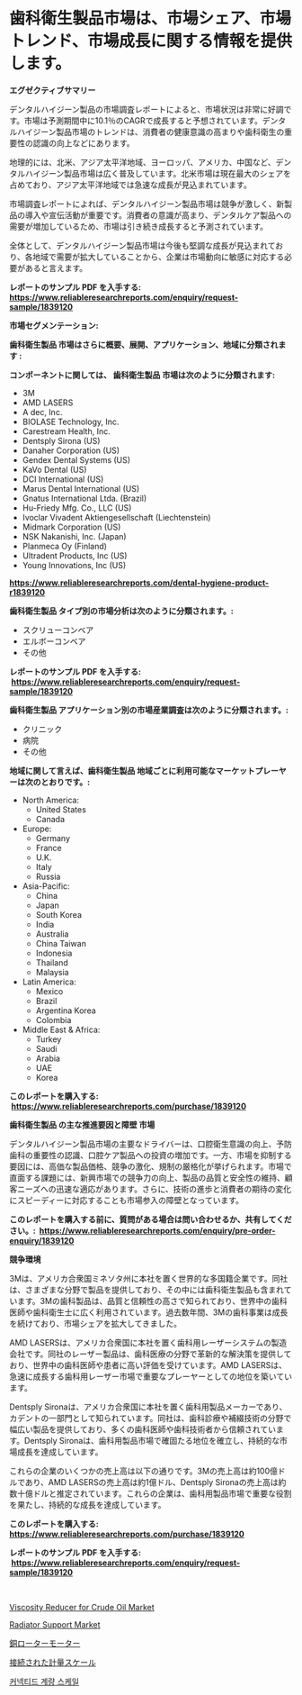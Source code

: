 <p><h1>歯科衛生製品市場は、市場シェア、市場トレンド、市場成長に関する情報を提供します。</h1></p><p><strong>エグゼクティブサマリー</strong></p>
<p><p>デンタルハイジーン製品の市場調査レポートによると、市場状況は非常に好調です。市場は予測期間中に10.1％のCAGRで成長すると予想されています。デンタルハイジーン製品市場のトレンドは、消費者の健康意識の高まりや歯科衛生の重要性の認識の向上などにあります。</p><p>地理的には、北米、アジア太平洋地域、ヨーロッパ、アメリカ、中国など、デンタルハイジーン製品市場は広く普及しています。北米市場は現在最大のシェアを占めており、アジア太平洋地域では急速な成長が見込まれています。</p><p>市場調査レポートによれば、デンタルハイジーン製品市場は競争が激しく、新製品の導入や宣伝活動が重要です。消費者の意識が高まり、デンタルケア製品への需要が増加しているため、市場は引き続き成長すると予測されています。</p><p>全体として、デンタルハイジーン製品市場は今後も堅調な成長が見込まれており、各地域で需要が拡大していることから、企業は市場動向に敏感に対応する必要があると言えます。</p></p>
<p><strong>レポートのサンプル PDF を入手する: <a href="https://www.reliableresearchreports.com/enquiry/request-sample/1839120">https://www.reliableresearchreports.com/enquiry/request-sample/1839120</a></strong></p>
<p><strong>市場セグメンテーション:</strong></p>
<p><strong> 歯科衛生製品 市場はさらに概要、展開、アプリケーション、地域に分類されます :</strong></p>
<p><strong>コンポーネントに関しては、 歯科衛生製品 市場は次のように分類されます: &nbsp;</strong></p>
<p><ul><li>3M</li><li>AMD LASERS</li><li>A dec, Inc.</li><li>BIOLASE Technology, Inc.</li><li>Carestream Health, Inc.</li><li>Dentsply Sirona (US)</li><li>Danaher Corporation (US)</li><li>Gendex Dental Systems (US)</li><li>KaVo Dental (US)</li><li>DCI International (US)</li><li>Marus Dental International (US)</li><li>Gnatus International Ltda. (Brazil)</li><li>Hu-Friedy Mfg. Co., LLC (US)</li><li>Ivoclar Vivadent Aktiengesellschaft (Liechtenstein)</li><li>Midmark Corporation (US)</li><li>NSK Nakanishi, Inc. (Japan)</li><li>Planmeca Oy (Finland)</li><li>Ultradent Products, Inc (US)</li><li>Young Innovations, Inc (US)</li></ul></p>
<p><strong><a href="https://www.reliableresearchreports.com/dental-hygiene-product-r1839120">https://www.reliableresearchreports.com/dental-hygiene-product-r1839120</a></strong></p>
<p><strong> 歯科衛生製品 タイプ別の市場分析は次のように分類されます。:</strong></p>
<p><ul><li>スクリューコンベア</li><li>エルボーコンベア</li><li>その他</li></ul></p>
<p><strong>レポートのサンプル PDF を入手する: &nbsp;<a href="https://www.reliableresearchreports.com/enquiry/request-sample/1839120">https://www.reliableresearchreports.com/enquiry/request-sample/1839120</a></strong></p>
<p><strong> 歯科衛生製品 アプリケーション別の市場産業調査は次のように分類されます。:</strong></p>
<p><ul><li>クリニック</li><li>病院</li><li>その他</li></ul></p>
<p><strong>地域に関して言えば、歯科衛生製品 地域ごとに利用可能なマーケットプレーヤーは次のとおりです。:</strong></p>
<p><ul>
    <li>
        North America:
        <ul>
            <li>United States</li>
            <li>Canada</li>
        </ul>
    </li>
    <li>
        Europe:
        <ul>
            <li>Germany</li>
            <li>France</li>
            <li>U.K.</li>
            <li>Italy</li>
            <li>Russia</li>
        </ul>
    </li>
    <li>
        Asia-Pacific:
        <ul>
            <li>China</li>
            <li>Japan</li>
            <li>South Korea</li>
            <li>India</li>
            <li>Australia</li>
            <li>China Taiwan</li>
            <li>Indonesia</li>
            <li>Thailand</li>
            <li>Malaysia</li>
        </ul>
    </li>
    <li>
        Latin America:
        <ul>
            <li>Mexico</li>
            <li>Brazil</li>
            <li>Argentina Korea</li>
            <li>Colombia</li>
        </ul>
    </li>
    <li>
        Middle East & Africa:
        <ul>
            <li>Turkey</li>
            <li>Saudi</li>
            <li>Arabia</li>
            <li>UAE</li>
            <li>Korea</li>
        </ul>
    </li>
    </ul></p>
<p><strong>このレポートを購入する: &nbsp;<a href="https://www.reliableresearchreports.com/purchase/1839120">https://www.reliableresearchreports.com/purchase/1839120</a></strong></p>
<p><strong>歯科衛生製品 の主な推進要因と障壁 市場</strong></p>
<p><p>デンタルハイジーン製品市場の主要なドライバーは、口腔衛生意識の向上、予防歯科の重要性の認識、口腔ケア製品への投資の増加です。一方、市場を抑制する要因には、高価な製品価格、競争の激化、規制の厳格化が挙げられます。市場で直面する課題には、新興市場での競争力の向上、製品の品質と安全性の維持、顧客ニーズへの迅速な適応があります。さらに、技術の進歩と消費者の期待の変化にスピーディーに対応することも市場参入の障壁となっています。</p></p>
<p><strong>このレポートを購入する前に、質問がある場合は問い合わせるか、共有してください。:&nbsp; <a href="https://www.reliableresearchreports.com/enquiry/pre-order-enquiry/1839120">https://www.reliableresearchreports.com/enquiry/pre-order-enquiry/1839120</a></strong></p>
<p><strong>競争環境</strong></p>
<p><p>3Mは、アメリカ合衆国ミネソタ州に本社を置く世界的な多国籍企業です。同社は、さまざまな分野で製品を提供しており、その中には歯科衛生製品も含まれています。3Mの歯科製品は、品質と信頼性の高さで知られており、世界中の歯科医師や歯科衛生士に広く利用されています。過去数年間、3Mの歯科事業は成長を続けており、市場シェアを拡大してきました。</p><p>AMD LASERSは、アメリカ合衆国に本社を置く歯科用レーザーシステムの製造会社です。同社のレーザー製品は、歯科医療の分野で革新的な解決策を提供しており、世界中の歯科医師や患者に高い評価を受けています。AMD LASERSは、急速に成長する歯科用レーザー市場で重要なプレーヤーとしての地位を築いています。</p><p>Dentsply Sironaは、アメリカ合衆国に本社を置く歯科用製品メーカーであり、カデントの一部門として知られています。同社は、歯科診療や補綴技術の分野で幅広い製品を提供しており、多くの歯科医師や歯科技術者から信頼されています。Dentsply Sironaは、歯科用製品市場で確固たる地位を確立し、持続的な市場成長を達成しています。</p><p>これらの企業のいくつかの売上高は以下の通りです。3Mの売上高は約100億ドルであり、AMD LASERSの売上高は約1億ドル、Dentsply Sironaの売上高は約数十億ドルと推定されています。これらの企業は、歯科用製品市場で重要な役割を果たし、持続的な成長を達成しています。</p></p>
<p><strong>このレポートを購入する: &nbsp; <a href="https://www.reliableresearchreports.com/purchase/1839120">https://www.reliableresearchreports.com/purchase/1839120</a></strong></p>
<p><strong>レポートのサンプル PDF を入手する: &nbsp;<a href="https://www.reliableresearchreports.com/enquiry/request-sample/1839120">https://www.reliableresearchreports.com/enquiry/request-sample/1839120</a></strong><strong></strong></p>
<p>&nbsp;</p>
<p><p><a href="https://issuu.com/reportprime-2/docs/viscosity-reducer-for-crude-oil-market-size-2030.p">Viscosity Reducer for Crude Oil Market</a></p><p><a href="https://view.publitas.com/reportprime-1/radiator-support-market-trends-forecast-and-competitive-analysis-to-2031/">Radiator Support Market</a></p><p><a href="https://github.com/cbigkbh02719/Market-Research-Report-List-1/blob/main/253604635997.md">銅ローターモーター</a></p><p><a href="https://github.com/mreklxf44233/Market-Research-Report-List-1/blob/main/194149935996.md">接続された計量スケール</a></p><p><a href="https://github.com/oajzkywllm460/Market-Research-Report-List-1/blob/main/104571135991.md">커넥티드 계량 스케일</a></p></p>